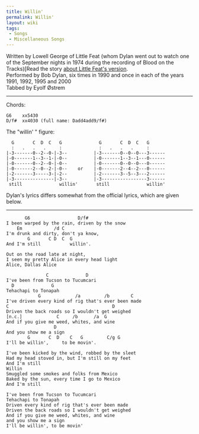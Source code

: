 ```yaml
---
title: Willin'
permalink: Willin'
layout: wiki
tags:
 - Songs
 - Miscellaneous Songs
---
```


Written by Lowell George of Little Feat (whom Dylan went out to watch
one of the September nights in 1974 during the recording of Blood on the
Tracks)[Read the story [about Little Feat's
version](http://www.univie.ac.at/Anglistik/easyrider/data/FeatWilling.htm).  
Performed by Bob Dylan, six times in 1990 and once in each of the years
1991, 1992, 1995 and 2000  
Tabbed by Eyolf Østrem

* * * * *

Chords:

    G6    xx5430
    D/f#  xx4030 (full name: Dadd4add9/f#)

The "willin' " figure:

      G       C  D  C   G              G       C  D  C   G
      :   .   .   .     :              :   .   .   .     :
    |-3-------0--2--0-|-3--          |-3-------0--0--0---3------
    |-0-------1--3--1-|-0--          |-0-------1--3--1---0------
    |-0-------0--2--0-|-0--          |-0-------0--0--0---0------
    |-0-------2--0--2-|-0--    or    |-0-------2--4--2---0------
    |-2-------3-----3-|-2--          |-2-------3--5--3---2------
    |-3---------------|-3--          |-3-----------------3------
     still              willin'       still              willin'

Dylan's lyrics differs somewhat from the official lyrics, which are
given below.

* * * * *

           G6                  D/f#
    I been warped by the rain, driven by the snow
        Em            /d C
    I'm drunk and dirty, don't ya know,
            G       C D  C  G
    And I'm still           willin'.

    Out on the road late at night,
    I seen my pretty Alice in every head light
    Alice, Dallas Alice

                   C              D
    I've been from Tucson to Tucumcari
      D              G
    Tehachapi to Tonapah
                G             /a         /b        C
    I've driven every kind of rig that's ever been made
    C                                       D
    Driven the back roads so I wouldn't get weighed
    [n.c.]             C     /b      /a  G
    And if you give me weed, whites, and wine
                      D
    And you show me a sign
            G       C  D    C   G         C/g G
    I'll be willin',     to be movin'.

    I've been kicked by the wind, robbed by the sleet
    Had my head stoved in, but I'm still on my feet
    And I'm still
    Willin
    Smuggled some smokes and folks from Mexico
    Baked by the sun, every time I go to Mexico
    And I'm still

    I've been from Tucson to Tucumcari
    Tehachapi to Tonapah
    Driven every kind of rig that's ever been made
    Driven the back roads so I wouldn't get weighed
    And if you give me weed, whites, and wine
    and you show me a sign
    I'll be willin', to be movin'
